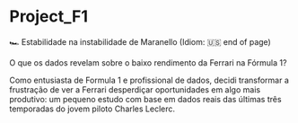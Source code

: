 # Project_F1
🏎️ Estabilidade na instabilidade de Maranello (Idiom: 🇺🇸 end of page)

O que os dados revelam sobre o baixo rendimento da Ferrari na Fórmula 1?

Como entusiasta de Formula 1 e profissional de dados, decidi transformar a frustração de ver a Ferrari desperdiçar oportunidades em algo mais produtivo: um pequeno estudo com base em dados reais das últimas três temporadas do jovem piloto Charles Leclerc.
